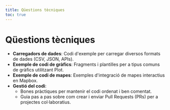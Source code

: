 ```yaml
---
title: Qüestions tècniques
toc: true
---
```


# Qüestions tècniques
- **Carregadors de dades**: Codi d'exemple per carregar diversos formats de dades (CSV, JSON, APIs).
- **Exemple de codi de gràfics**: Fragments i plantilles per a tipus comuns de gràfics utilitzant Plot.
- **Exemple de codi de mapes**: Exemples d'integració de mapes interactius en Mapbox.
- **Gestió del codi**:
  - Bones pràctiques per mantenir el codi ordenat i ben comentat.
  - Guia pas a pas sobre com crear i enviar Pull Requests (PRs) per a projectes col·laboratius.
